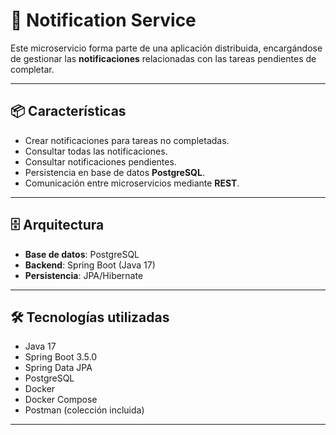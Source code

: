 # 📨 Notification Service

Este microservicio forma parte de una aplicación distribuida, encargándose de gestionar las **notificaciones** relacionadas con las tareas pendientes de completar.

---

## 📦 Características

- Crear notificaciones para tareas no completadas.
- Consultar todas las notificaciones.
- Consultar notificaciones pendientes.
- Persistencia en base de datos **PostgreSQL**.
- Comunicación entre microservicios mediante **REST**.

---

## 🗄️ Arquitectura

- **Base de datos**: PostgreSQL
- **Backend**: Spring Boot (Java 17)
- **Persistencia**: JPA/Hibernate

---

## 🛠️ Tecnologías utilizadas

- Java 17
- Spring Boot 3.5.0
- Spring Data JPA
- PostgreSQL
- Docker
- Docker Compose
- Postman (colección incluida)

---

